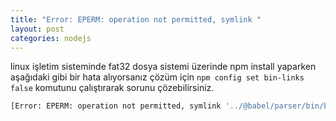 ```yaml
---
title: "Error: EPERM: operation not permitted, symlink "
layout: post
categories: nodejs
---
```


linux işletim sisteminde fat32 dosya sistemi üzerinde npm install yaparken aşağıdaki gibi bir hata alıyorsanız çözüm için ``npm config set bin-links false`` komutunu çalıştırarak sorunu çözebilirsiniz.


```sh
[Error: EPERM: operation not permitted, symlink '../@babel/parser/bin/babel-parser.js' -> '.../node_modules/.bin/parser'] { ...
```

